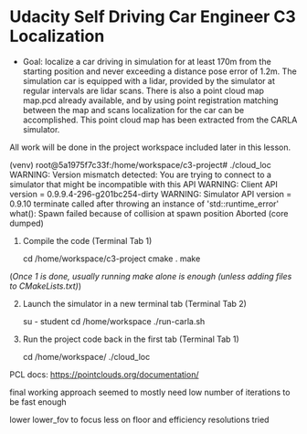 # Udacity Self Driving Car Engineer C3 Localization 

- Goal: localize a car driving in simulation for at least 170m from the starting position and never exceeding a distance pose error of 1.2m. The simulation car is equipped with a lidar, provided by the simulator at regular intervals are lidar scans. There is also a point cloud map map.pcd already available, and by using point registration matching between the map and scans localization for the car can be accomplished. This point cloud map has been extracted from the CARLA simulator.

All work will be done in the project workspace included later in this lesson.



(venv) root@5a1975f7c33f:/home/workspace/c3-project# ./cloud_loc 
WARNING: Version mismatch detected: You are trying to connect to a simulator that might be incompatible with this API 
WARNING: Client API version     = 0.9.9.4-296-g201bc254-dirty 
WARNING: Simulator API version  = 0.9.10 
terminate called after throwing an instance of 'std::runtime_error'
  what():  Spawn failed because of collision at spawn position
Aborted (core dumped)



1. Compile the code (Terminal Tab 1)

	cd /home/workspace/c3-project
	cmake .
	make
    
(*Once 1 is done, usually running make alone is enough (unless adding files to CMakeLists.txt)*)


2. Launch the simulator in a new terminal tab (Terminal Tab 2)

	su - student
	cd /home/workspace
	./run-carla.sh

3. Run the project code back in the first tab (Terminal Tab 1)

	cd /home/workspace/
	./cloud_loc
    
    
    
PCL docs: https://pointclouds.org/documentation/



final working approach seemed to mostly need low number of iterations to be fast enough

lower lower_fov to focus less on floor and efficiency
resolutions tried

